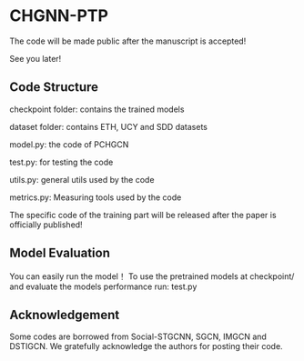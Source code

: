 # CHGNN-PTP

The code will be made public after the manuscript is accepted!

See you later!


## Code Structure
checkpoint folder: contains the trained models

dataset folder: contains ETH, UCY and SDD datasets

model.py: the code of PCHGCN

test.py: for testing the code

utils.py: general utils used by the code

metrics.py: Measuring tools used by the code

The specific code of the training part will be released after the paper is officially published!

## Model Evaluation
You can easily run the model！ To use the pretrained models at checkpoint/ and evaluate the models performance run:  test.py

## Acknowledgement
Some codes are borrowed from Social-STGCNN, SGCN, IMGCN and DSTIGCN. We gratefully acknowledge the authors for posting their code.
